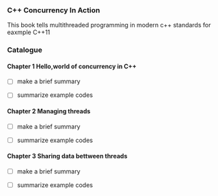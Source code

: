 ### C++ Concurrency In Action

This book tells multithreaded programming in modern c++ standards for eaxmple C++11

### Catalogue

####  Chapter 1 Hello,world of concurrency in C++

- [ ]  make a brief summary

- [ ]  summarize example codes

#### Chapter 2 Managing threads

- [ ]  make a brief summary

- [ ]  summarize example codes
  
#### Chapter 3 Sharing data bettween threads

- [ ]  make a brief summary

- [ ]  summarize example codes